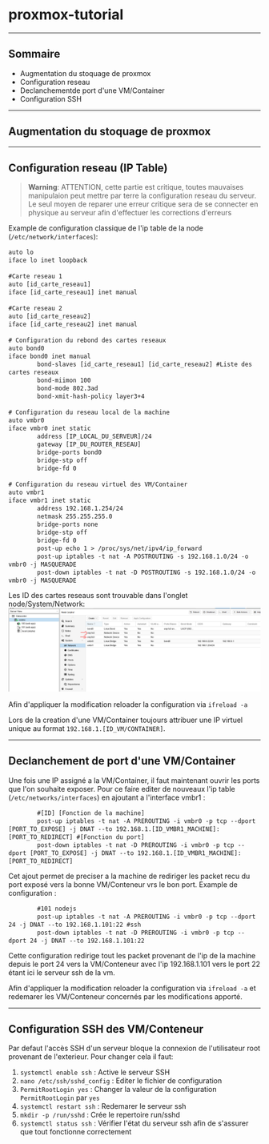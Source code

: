 # proxmox-tutorial

***

## Sommaire

- Augmentation du stoquage de proxmox
- Configuration reseau
- Declanchementde port d'une VM/Container
- Configuration SSH

***
## Augmentation du stoquage de proxmox

***
## Configuration reseau (IP Table)
> **Warning**: ATTENTION, cette partie est critique, toutes mauvaises manipulaion peut mettre par terre la configuration reseau du serveur. Le seul moyen de reparer une erreur critique sera de se connecter en physique au serveur afin d'effectuer les corrections d'erreurs

Example de configuration classique de l'ip table de la node (`/etc/network/interfaces`):

```properties
auto lo
iface lo inet loopback

#Carte reseau 1
auto [id_carte_reseau1] 
iface [id_carte_reseau1] inet manual

#Carte reseau 2
auto [id_carte_reseau2] 
iface [id_carte_reseau2] inet manual

# Configuration du rebond des cartes reseaux
auto bond0
iface bond0 inet manual
        bond-slaves [id_carte_reseau1] [id_carte_reseau2] #Liste des cartes reseaux 
        bond-miimon 100
        bond-mode 802.3ad
        bond-xmit-hash-policy layer3+4

# Configuration du reseau local de la machine
auto vmbr0
iface vmbr0 inet static
        address [IP_LOCAL_DU_SERVEUR]/24
        gateway [IP_DU_ROUTER_RESEAU]
        bridge-ports bond0
        bridge-stp off
        bridge-fd 0

# Configuration du reseau virtuel des VM/Container
auto vmbr1
iface vmbr1 inet static
        address 192.168.1.254/24
        netmask 255.255.255.0
        bridge-ports none
        bridge-stp off
        bridge-fd 0
        post-up echo 1 > /proc/sys/net/ipv4/ip_forward
        post-up iptables -t nat -A POSTROUTING -s 192.168.1.0/24 -o vmbr0 -j MASQUERADE
        post-down iptables -t nat -D POSTROUTING -s 192.168.1.0/24 -o vmbr0 -j MASQUERADE
```
Les ID des cartes reseaus sont trouvable dans l'onglet node/System/Network:
![img.png](img.png)

Afin d'appliquer la modification reloader la configuration via `ifreload -a`  

Lors de la creation d'une VM/Container toujours attribuer une IP virtuel unique au format `192.168.1.[ID_VM/CONTAINER]`.
***
## Declanchement de port d'une VM/Container

Une fois une IP assigné a la VM/Container, il faut maintenant ouvrir les ports que l'on souhaite exposer. Pour ce faire
editer de nouveaux l'ip table (`/etc/networks/interfaces`) en ajoutant a l'interface vmbr1 :
```properties
        #[ID] [Fonction de la machine]
        post-up iptables -t nat -A PREROUTING -i vmbr0 -p tcp --dport [PORT_TO_EXPOSE] -j DNAT --to 192.168.1.[ID_VMBR1_MACHINE]:[PORT_TO_REDIRECT] #[Fonction du port]
        post-down iptables -t nat -D PREROUTING -i vmbr0 -p tcp --dport [PORT_TO_EXPOSE] -j DNAT --to 192.168.1.[ID_VMBR1_MACHINE]:[PORT_TO_REDIRECT]
```

Cet ajout permet de preciser a la machine de rediriger les packet recu du port exposé vers la bonne VM/Conteneur vrs le bon port. Example de configuration :
```properties
        #101 nodejs
        post-up iptables -t nat -A PREROUTING -i vmbr0 -p tcp --dport 24 -j DNAT --to 192.168.1.101:22 #ssh
        post-down iptables -t nat -D PREROUTING -i vmbr0 -p tcp --dport 24 -j DNAT --to 192.168.1.101:22
```
Cette configuration redirige tout les packet provenant de l'ip de la machine depuis le port 24 vers la VM/Conteneur avec l'ip 192.168.1.101 vers le port 22 étant ici le serveur ssh de la vm.  

Afin d'appliquer la modification reloader la configuration via `ifreload -a` et redemarer les VM/Conteneur concernés par les modifications apporté.  

***
## Configuration SSH des VM/Conteneur
Par defaut l'accès SSH d'un serveur bloque la connexion de l'utilisateur root provenant de l'exterieur. Pour changer cela il faut:
1. `systemctl enable ssh` : Active le serveur SSH
2. `nano /etc/ssh/sshd_config` : Editer le fichier de configuration
3. `PermitRootLogin yes` : Changer la valeur de la configuration `PermitRootLogin` par `yes`
4. `systemctl restart ssh` : Redemarer le serveur ssh
5. `mkdir -p /run/sshd` : Crée le repertoire run/sshd
6. `systemctl status ssh` : Vérifier l'état du serveur ssh afin de s'assurer que tout fonctionne correctement
